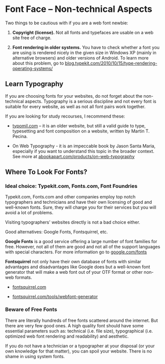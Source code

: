 Font Face – Non-technical Aspects
=================================

Two things to be cautious with if you are a web font newbie:

1.  **Copyright (license).** Not all fonts and typefaces are usable on a web
    site free of charge.

2.  **Font rendering in older systems.** You have to check whether a font you
    are using is rendered nicely in the given size in Windows XP (mainly in
    alternative browsers) and older versions of Android. To learn more about
    this problem, go to
    [blog.typekit.com/2010/10/15/type-rendering-operating-systems/](<http://blog.typekit.com/2010/10/15/type-rendering-operating-systems/>)

Learn Typography
----------------

If you are choosing fonts for your websites, do not forget about the
non-technical aspects. Typography is a serious discipline and not every font is
suitable for every website, as well as not all font pairs work together.

If you are looking for study recourses, I recommend these:

-   [typomil.com](<http://typomil.com/>) – it is an older website, but still a
    valid guide to type, typesetting and font composition on a website, written
    by Martin T. Pecina.

-   On Web Typography - it is an impeccable book by Jason Santa Maria,
    especially if you want to understand this topic in the broader context. See
    more at
    [abookapart.com/products/on-web-typography](<http://abookapart.com/products/on-web-typography>)

Where To Look For Fonts?
------------------------

### Ideal choice: Typekit.com, Fonts.com, Font Foundries

Typekit.com, Fonts.com and other companies employ top notch typographers and
technicians and have their own licensing of good and well-known fonts. Sure,
they will charge you for their services but you will avoid a lot of problems.

Visiting typographers' websites directly is not a bad choice either.

Good alternatives: Google Fonts, Fontsquirrel, etc.

**Google Fonts** is a good service offering a large number of font families for
free. However, not all of them are good and not all of the support languages
with special characters. For more information go to
[google.com/fonts](<http://www.google.com/fonts/>)

**Fontsquirrel** not only have their own database of fonts with similar
advantages and disadvantages like Google does but a well-known font generator
that will make a web font out of your OTF format or other non-web formats.

-   [fontsquirrel.com](<http://www.fontsquirrel.com/>)

-   [fontsquirrel.com/tools/webfont-generator](<http://www.fontsquirrel.com/tools/webfont-generator>)

### Beware of Free Fonts

There are literally hundreds of free fonts scattered around the internet. But
there are very few good ones. A high quality font should have some essential
parameters such as: technical (i.e. file size), typographical (i.e. optimized
web font rendering and readability) and aesthetic.

If you do not have a technician or a typographer at your disposal (or your own
knowledge for that matter), you can spoil your website. There is no shame in
using system fonts.
